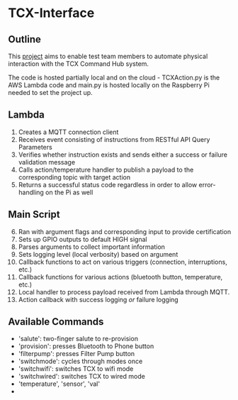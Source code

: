 # TCX-Interface
Outline
-
This [project](https://zodiacpoolsystems.atlassian.net/wiki/spaces/STG/pages/1469644835/Project+-+TCX+Interface) aims to enable test team members to automate physical interaction with the TCX Command Hub system.

The code is hosted partially local and on the cloud - TCXAction.py is the AWS Lambda code and main.py is hosted locally on the Raspberry Pi needed to set the project up.

Lambda
- 
1. Creates a MQTT connection client
2. Receives event consisting of instructions from RESTful API Query Parameters
3. Verifies whether instruction exists and sends either a success or failure validation message
4. Calls action/temperature handler to publish a payload to the corresponding topic with target action
5. Returns a successful status code regardless in order to allow error-handling on the Pi as well

Main Script
-
6. Ran with argument flags and corresponding input to provide certification
7. Sets up GPIO outputs to default HIGH signal
8. Parses arguments to collect important information
9. Sets logging level (local verbosity) based on argument
10. Callback functions to act on various triggers (connection, interruptions, etc.)
11. Callback functions for various actions (bluetooth button, temperature, etc.)
12. Local handler to process payload received from Lambda through MQTT.
13. Action callback with success logging *or* failure logging

 Available Commands
 -
 - 'salute': two-finger salute to re-provision
 - 'provision': presses Bluetooth to Phone button
 - 'filterpump': presses Filter Pump button
 - 'switchmode': cycles through modes once
 - 'switchwifi': switches TCX to wifi mode
 - 'switchwired': switches TCX to wired mode
 - 'temperature', 'sensor', 'val'
 - 
<!--stackedit_data:
eyJoaXN0b3J5IjpbLTE1MzQ5ODY2NjEsLTQyMTk4Mzk5Ml19
-->